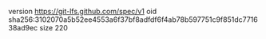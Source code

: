 version https://git-lfs.github.com/spec/v1
oid sha256:3102070a5b52ee4553a6f37bf8adfdf6f4ab78b597751c9f851dc771638ad9ec
size 220
